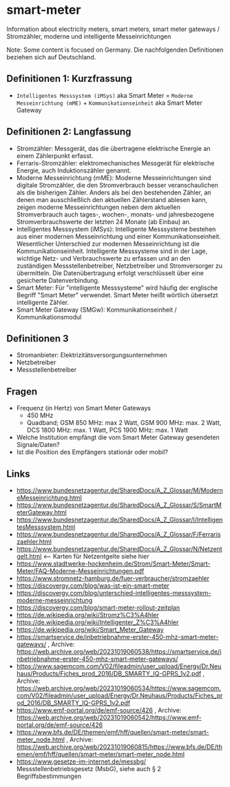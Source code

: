 # smart-meter
Information about electricity meters, smart meters, smart meter gateways / Stromzähler, moderne und intelligente Messeinrichtungen

Note: Some content is focused on Germany. Die nachfolgenden Definitionen beziehen sich auf Deutschland.

## Definitionen 1: Kurzfrassung
- `Intelligentes Messsystem (iMSys)` aka Smart Meter = `Moderne Messeinrichtung (mME)` + `Kommunikationseinheit` aka Smart Meter Gateway

## Definitionen 2: Langfassung
- Stromzähler: Messgerät, das die übertragene elektrische Energie an einem Zählerpunkt erfasst.
- Ferraris-Stromzähler: elektromechanisches Messgerät für elektrische Energie, auch Induktionszähler genannt.
- Moderne Messeinrichtung (mME): Moderne Messeinrichtungen sind digitale Stromzähler, die den Stromverbrauch besser veranschaulichen als die bisherigen Zähler. Anders als bei den bestehenden Zähler, an denen man ausschließlich den aktuellen Zählerstand ablesen kann, zeigen moderne Messeinrichtungen neben dem aktuellen Stromverbrauch auch tages-, wochen-, monats- und jahresbezogene Stromverbrauchswerte der letzten 24 Monate (ab Einbau) an.
- Intelligentes Messsystem (iMSys): Intelligente Messsysteme bestehen aus einer modernen Messeinrichtung und einer Kommunikationseinheit. Wesentlicher Unterschied zur modernen Messeinrichtung ist die Kommunikationseinheit. Intelligente Messsysteme sind in der Lage, wichtige Netz- und Verbrauchswerte zu erfassen und an den zuständigen Messstellenbetreiber, Netzbetreiber und Stromversorger zu übermitteln. Die Datenübertragung erfolgt verschlüsselt über eine gesicherte Datenverbindung.
- Smart Meter: Für "intelligente Messsysteme" wird häufig der englische Begriff "Smart Meter" verwendet. Smart Meter heißt wörtlich übersetzt intelligente Zähler.
- Smart Meter Gateway (SMGw): Kommunikationseinheit / Kommunikationsmodul

## Definitionen 3
- Stromanbieter: Elek­tri­zi­täts­ver­sor­gungs­un­ter­neh­men
- Netzbetreiber
- Messstellenbetreiber

## Fragen
- Frequenz (in Hertz) von Smart Meter Gateways
  - 450 MHz
  - Quadband; GSM 850 MHz: max 2 Watt, GSM 900 MHz: max. 2 Watt, DCS 1800 MHz: max. 1 Watt, PCS 1900 MHz: max. 1 Watt
- Welche Institution empfängt die vom Smart Meter Gateway gesendeten Signale/Daten?
- Ist die Position des Empfängers stationär oder mobil?

## Links
- https://www.bundesnetzagentur.de/SharedDocs/A_Z_Glossar/M/ModerneMesseinrichtung.html
- https://www.bundesnetzagentur.de/SharedDocs/A_Z_Glossar/S/SmartMeterGateway.html
- https://www.bundesnetzagentur.de/SharedDocs/A_Z_Glossar/I/IntelligentesMesssystem.html
- https://www.bundesnetzagentur.de/SharedDocs/A_Z_Glossar/F/Ferrariszaehler.html
- https://www.bundesnetzagentur.de/SharedDocs/A_Z_Glossar/N/Netzentgelt.html <-- Karten für Netzentgelte siehe hier
- https://www.stadtwerke-hockenheim.de/Strom/Smart-Meter/Smart-Meter/FAQ-Moderne-Messeinrichtungen.pdf
- https://www.stromnetz-hamburg.de/fuer-verbraucher/stromzaehler
- https://discovergy.com/blog/was-ist-ein-smart-meter
- https://discovergy.com/blog/unterschied-intelligentes-messsystem-moderne-messeinrichtung
- https://discovergy.com/blog/smart-meter-rollout-zeitplan
- https://de.wikipedia.org/wiki/Stromz%C3%A4hler
- https://de.wikipedia.org/wiki/Intelligenter_Z%C3%A4hler
- https://de.wikipedia.org/wiki/Smart_Meter_Gateway
- https://smartservice.de/inbetriebnahme-erster-450-mhz-smart-meter-gateways/ , Archive: https://web.archive.org/web/20231019060538/https://smartservice.de/inbetriebnahme-erster-450-mhz-smart-meter-gateways/
- https://www.sagemcom.com/V02/fileadmin/user_upload/Energy/Dr.Neuhaus/Products/Fiches_prod_2016/DB_SMARTY_IQ-GPRS_1v2.pdf , Archive: https://web.archive.org/web/20231019060534/https://www.sagemcom.com/V02/fileadmin/user_upload/Energy/Dr.Neuhaus/Products/Fiches_prod_2016/DB_SMARTY_IQ-GPRS_1v2.pdf
- https://www.emf-portal.org/de/emf-source/426 , Archive: https://web.archive.org/web/20231019060542/https://www.emf-portal.org/de/emf-source/426
- https://www.bfs.de/DE/themen/emf/hff/quellen/smart-meter/smart-meter_node.html , Archive: https://web.archive.org/web/20231019060815/https://www.bfs.de/DE/themen/emf/hff/quellen/smart-meter/smart-meter_node.html
- https://www.gesetze-im-internet.de/messbg/ Messstellenbetriebsgesetz (MsbG), siehe auch § 2 Begriffsbestimmungen
